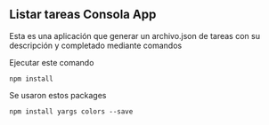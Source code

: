 ## Listar tareas Consola App

Esta es una aplicación que generar un archivo.json de tareas con su descripción y completado mediante comandos

Ejecutar este comando

```
npm install
```

Se usaron estos packages

```
npm install yargs colors --save
```